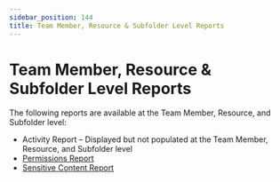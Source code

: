 ```yaml
---
sidebar_position: 144
title: Team Member, Resource & Subfolder Level Reports
---
```


# Team Member, Resource & Subfolder Level Reports

The following reports are available at the Team Member, Resource, and Subfolder level:

* Activity Report – Displayed but not populated at the Team Member, Resource, and Subfolder level
* [Permissions Report](Permissions "Permissions Report")
* [Sensitive Content Report](SensitiveContent "Sensitive Content Report")